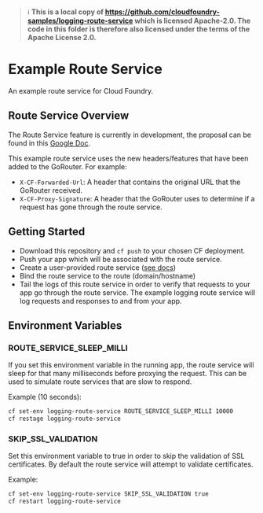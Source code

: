 > :information_source: **This is a local copy of https://github.com/cloudfoundry-samples/logging-route-service which is licensed Apache-2.0. The code in this folder is therefore also licensed under the terms of the Apache License 2.0.**

# Example Route Service

An example route service for Cloud Foundry.

## Route Service Overview

The Route Service feature is currently in development, the proposal can be found in this [Google Doc](https://docs.google.com/document/d/1bGOQxiKkmaw6uaRWGd-sXpxL0Y28d3QihcluI15FiIA/edit#heading=h.8djffzes9pnb).

This example route service uses the new headers/features that have been added to the GoRouter. For example:

- `X-CF-Forwarded-Url`: A header that contains the original URL that the GoRouter received.
- `X-CF-Proxy-Signature`: A header that the GoRouter uses to determine if a request has gone through the route service.

## Getting Started

- Download this repository and `cf push` to your chosen CF deployment.
- Push your app which will be associated with the route service.
- Create a user-provided route service ([see docs](http://docs.cloudfoundry.org/services/route-services.html#user-provided))
- Bind the route service to the route (domain/hostname)
- Tail the logs of this route service in order to verify that requests to your app go through the route service. The example logging route service will log requests and responses to and from your app.

## Environment Variables

### ROUTE_SERVICE_SLEEP_MILLI

If you set this environment variable in the running app, the route service
will sleep for that many milliseconds before proxying the request. This can
be used to simulate route services that are slow to respond.

Example (10 seconds):

```sh
cf set-env logging-route-service ROUTE_SERVICE_SLEEP_MILLI 10000
cf restage logging-route-service
```

### SKIP_SSL_VALIDATION

Set this environment variable to true in order to skip the validation of SSL certificates.
By default the route service will attempt to validate certificates.

Example:

```sh
cf set-env logging-route-service SKIP_SSL_VALIDATION true
cf restart logging-route-service
```
